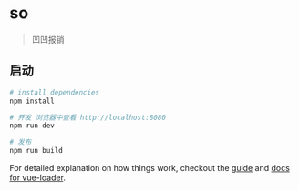 # so

> 凹凹报销

## 启动

``` bash
# install dependencies
npm install

# 开发 浏览器中查看 http://localhost:8080
npm run dev

# 发布
npm run build

```

For detailed explanation on how things work, checkout the [guide](http://vuejs-templates.github.io/webpack/) and [docs for vue-loader](http://vuejs.github.io/vue-loader).
